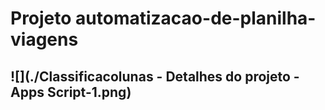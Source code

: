 # Projeto automatizacao-de-planilha-viagens
## ![](./Classificacolunas - Detalhes do projeto - Apps Script-1.png)


